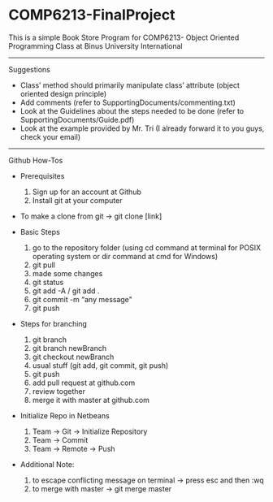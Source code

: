 # COMP6213-FinalProject
This is a simple Book Store Program for COMP6213- Object Oriented Programming Class at Binus University International

----------------------------------------------------------------------------------------------------------------------

Suggestions
- Class’ method should primarily manipulate class’ attribute (object oriented design principle)
- Add comments (refer to SupportingDocuments/commenting.txt)
- Look at the Guidelines about the steps needed to be done (refer to SupportingDocuments/Guide.pdf)
- Look at the example provided by Mr. Tri (I already forward it to you guys, check your email)

-----------------------------------------------------------------------------------------------------------------------

Github How-Tos
- Prerequisites
  1. Sign up for an account at Github
  2. Install git at your computer


- To make a clone from git -> git clone [link]
- Basic Steps
  1. go to the repository folder (using cd command at terminal for POSIX operating system or dir command at cmd for Windows)
  2. git pull
  3. made some changes
  4. git status
  5. git add -A  /  git add .
  6. git commit -m “any message"
  7. git push

- Steps for branching
  1. git branch
  2. git branch newBranch
  3. git checkout newBranch
  4. usual stuff (git add, git commit, git push)
  5. git push
  6. add pull request at github.com
  7. review together
  8. merge it with master at github.com

- Initialize Repo in Netbeans
  1. Team -> Git -> Initialize Repository
  2. Team -> Commit
  3. Team -> Remote -> Push


- Additional Note:
  1. to escape conflicting message on terminal -> press esc and then :wq
  2. to merge with master -> git merge master
